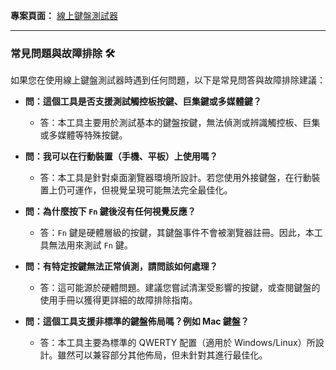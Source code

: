 **專案頁面：** [線上鍵盤測試器](https://zz22558822.github.io/KeyboardTester/)

---

### **常見問題與故障排除 🛠️**

如果您在使用線上鍵盤測試器時遇到任何問題，以下是常見問答與故障排除建議：

* **問：這個工具是否支援測試觸控板按鍵、巨集鍵或多媒體鍵？**
  * 答：本工具主要用於測試基本的鍵盤按鍵，無法偵測或辨識觸控板、巨集或多媒體等特殊按鍵。

* **問：我可以在行動裝置（手機、平板）上使用嗎？**
  * 答：本工具是針對桌面瀏覽器環境所設計。若您使用外接鍵盤，在行動裝置上仍可運作，但視覺呈現可能無法完全最佳化。

* **問：為什麼按下 `Fn` 鍵後沒有任何視覺反應？**
  * 答：`Fn` 鍵是硬體層級的按鍵，其鍵盤事件不會被瀏覽器註冊。因此，本工具無法用來測試 `Fn` 鍵。

* **問：有特定按鍵無法正常偵測，請問該如何處理？**
  * 答：這可能源於硬體問題。建議您嘗試清潔受影響的按鍵，或查閱鍵盤的使用手冊以獲得更詳細的故障排除指南。

* **問：這個工具支援非標準的鍵盤佈局嗎？例如 Mac 鍵盤？**
  * 答：本工具主要為標準的 QWERTY 配置（適用於 Windows/Linux）所設計。雖然可以兼容部分其他佈局，但未針對其進行最佳化。
